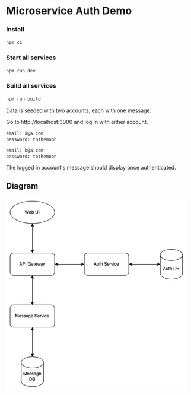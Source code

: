 # Microservice Auth Demo

### Install

```bash
npm ci
```

### Start all services

```bash
npm run dev
```

### Build all services

```bash
npm run build
```

Data is seeded with two accounts, each with one message.

Go to http://localhost:3000 and log in with either account.

```
email: a@a.com
password: tothemoon
```

```
email: b@a.com
password: tothemoon
```

The logged in account's message should display once authenticated.

## Diagram

![Microservice auth demo diagram](microservice-auth-demo.png)
